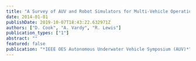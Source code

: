 ```yaml
---
title: "A Survey of AUV and Robot Simulators for Multi-Vehicle Operations"
date: 2014-01-01
publishDate: 2019-10-07T18:43:22.632971Z
authors: ["D. Cook", "A. Vardy", "R. Lewis"]
publication_types: ["1"]
abstract: ""
featured: false
publication: "*IEEE OES Autonomous Underwater Vehicle Symposium (AUV)*"
---
```


